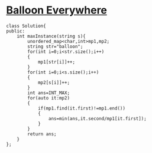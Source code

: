 # <a href="https://practice.geeksforgeeks.org/problems/45fa306a9116332ece4cecdaedf50f140bd252d4/1">Balloon Everywhere</a>

```
class Solution{
public:
    int maxInstance(string s){
        unordered_map<char,int>mp1,mp2;
        string str="balloon";
        for(int i=0;i<str.size();i++)
        {
            mp1[str[i]]++;
        }
        for(int i=0;i<s.size();i++)
        {
            mp2[s[i]]++;
        }
        int ans=INT_MAX;
        for(auto it:mp2)
        {
            if(mp1.find(it.first)!=mp1.end())
            {
                ans=min(ans,it.second/mp1[it.first]);
            }
        }
        return ans;
    }
};
```